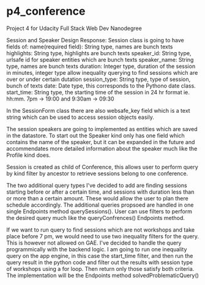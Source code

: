 # p4_conference
Project 4 for Udacity Full Stack Web Dev Nanodegree

Session and Speaker Design Response:
Session class is going to have fields of:
name(required field): String type, names are bunch texts
highlights: String type, highlights are bunch texts
speaker_id: String type, urlsafe id for speaker entities which are bunch texts
speaker_name: String type, names are bunch texts
duration: Integer type, duration of the session in minutes, integer type allow inequality querying to find sessions which are over or under certain dutation
session_type: String type, type of session, bunch of texts
date: Date type, this corresponds to the Pythono date class.
start_time: String type, the starting time of the session in 24 hr format ie. hh:mm. 7pm -> 19:00 and 9:30am -> 09:30

In the SessionForm class there are also websafe_key field which is a text string which can be used to access session objects easily.

The session speakers are going to implemented as entities which are saved in the datastore. To start out the Speaker kind only has one field which contains the name of the speaker, but it can be expanded in the future and accommendates more detailed information about the speaker much like the Profile kind does.

Session is created as child of Conference, this allows user to perform query by kind filter by ancestor to retrieve sessions belong to one conference.

The two additional query types I've decided to add are finding sessions starting before or after a certain time, and sessions with duration less than or more than a certain amount. These would allow the user to plan there schedule accordingly.
The additional queries propsoed are handled in one single Endpoints method querySessions(). User can use filters to perform the desired query much like the queryConfrences() Endpoints method.

If we want to run query to find sessions which are not workshops and take place before 7 pm, we would need to use two inequality filters for the query. This is however not allowed on GAE. I've decided to handle the query programmically with the backend logic. I am going to run one inequality query on the app engine, in this case the start_time filter, and then run the query result in the python code and filter out the results with session type of workshops using a for loop. Then return only those satisfy both criteria. The implementation will be the Endpoints method solvedProblematicQuery()